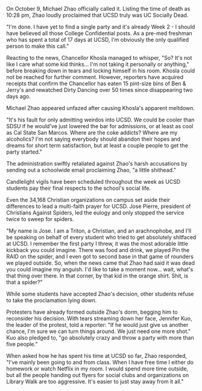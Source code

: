On October 9, Michael Zhao officially called it. Listing the time of death as 10:28 pm, Zhao loudly proclaimed that UCSD truly was UC Socially Dead.

"I'm done. I have yet to find a single party and it's already Week 2 - I should have believed all those College Confidential posts. As a pre-med freshman who has spent a total of 17 days at UCSD, I'm obviously the only qualified person to make this call."

Reacting to the news, Chancellor Khosla managed to whisper, "So? It's not like I care what some kid thinks... I'm not taking it personally or anything," before breaking down in tears and locking himself in his room. Khosla could not be reached for further comment. However, reporters have acquired receipts that confirm the Chancellor has eaten 15 pint-size bins of Ben & Jerry's and rewatched Dirty Dancing over 50 times since disappearing two days ago.

Michael Zhao appeared unfazed after causing Khosla's apparent meltdown.

"It's his fault for only admitting weirdos into UCSD. We could be cooler than SDSU if he would've just lowered the bar for admissions, or at least as cool as Cal State San Marcos. Where are the coke addicts? Where are my alcoholics? I'm not saying everybody should abandon their hopes and dreams for short term satisfaction, but at least a couple people to get the party started."

The administration swiftly retaliated against Zhao's harsh accusations by sending out a schoolwide email proclaiming Zhao, "a little shithead."

Candlelight vigils have been scheduled throughout the week as UCSD students pay their final respects to the school's social life.

Even the 34,168 Christian organizations on campus set aside their differences to lead a multi-faith prayer for UCSD. Jose Pierre, president of Christians Against Spiders, led the eulogy and only stopped the service twice to sweep for spiders.

"My name is Jose. I am a Triton, a Christian, and an arachnophobe, and I'll be speaking on behalf of every student who tried to get absolutely shitfaced at UCSD. I remember the first party I threw, it was the most adorable little kickback you could imagine. There was food and drink, we played Pin the RAID on the spider, and I even got to second base in that game of rounders we played outside. So, when the news came that Zhao had said it was dead you could imagine my anguish. I'd like to take a moment now... wait, what's that thing over there. In that corner, by that kid in the orange shirt. Shit, is that a spider?"

While some students have accepted Zhao's decision, other students refuse to take the proclamation lying down.

Protesters have already formed outside Zhao's dorm, begging him to reconsider his decision. With tears streaming down her face, Jennifer Kuo, the leader of the protest, told a reporter: "If he would just give us another chance, I'm sure we can turn things around. We just need one more shot." Kuo also pledged to, "go absolutely crazy and throw a party with more than five people."

When asked how he has spent his time at UCSD so far, Zhao responded, "I've mainly been going to and from class. When I have free time I either do homework or watch Netflix in my room. I would spend more time outside, but all the people handing out flyers for social clubs and organizations on Library Walk are too aggressive. It's easier to just stay away from it all."
